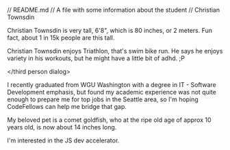 // README.md
// A file with some information about the student
// Christian Townsdin

Christian Townsdin is very tall, 6'8", which is 80 inches, or 2 meters.
Fun fact, about 1 in 15k people are this tall.

Christian Townsdin enjoys Triathlon, that's swim bike run.  He says he enjoys 
variety in his workouts, but he might have a little bit of adhd. ;P

</third person dialog>

I recently graduated from WGU Washington with a degree in IT - Software Development emphasis, 
but found my academic experience was not quite enough to prepare me for top jobs
in the Seattle area, so I'm hoping CodeFellows can help me bridge that gap.

My beloved pet is a comet goldfish, who at the ripe old age of approx 10 
years old, is now about 14 inches long.  

I'm interested in the JS dev accelerator.